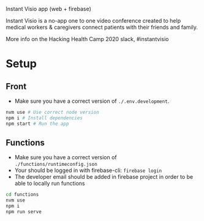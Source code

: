 Instant Visio app (web + firebase)

Instant Visio is a no-app one to one video conference created to help medical workers & caregivers connect patients with their friends and family.

More info on the Hacking Health Camp 2020 slack, #instantvisio

# Setup

## Front

-   Make sure you have a correct version of `./.env.development`.

```bash
nvm use # Use correct node version
npm i # Install dependencies
npm start # Run the app
```

## Functions

-   Make sure you have a correct version of `./functions/runtimeconfig.json`
-   Your should be logged in with firebase-cli: `firebase login`
-   The developer email should be added in firebase project in order to be able to locally run functions

```bash
cd functions
nvm use
npm i
npm run serve
```
